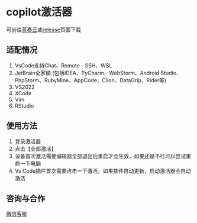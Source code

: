 # copilot激活器

可前往[蓝奏云](https://wwi.lanzoup.com/b083uyvob)或[release](https://github.com/inu1255/copilot-activator/releases)页面下载

## 适配情况

1. VsCode支持Chat、Remote - SSH、WSL
2. JetBrain全家桶 (包括IDEA、PyCharm、WebStorm、Android Studio、PhpStorm、RubyMine、AppCode、Clion、DataGrip、Rider等)
3. VS2022
4. XCode
5. Vim
6. RStudio

## 使用方法

1. 登录激活器
2. 点击【全部激活】
3. 设备首次激活需要编辑器全部退出后重启才会生效，如果还是不行可以尝试重启一下电脑
4. Vs Code插件首次需要点击一下激活，如果插件自动更新，启动激活器会自动激活

## 咨询与合作

[微信客服](https://work.weixin.qq.com/kfid/kfc98fa0b32f45ba5ef)

